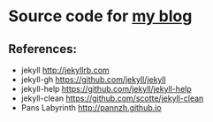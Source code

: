 Source code for [my blog](<http://pandolia.net>)
========================

References:
------------

- jekyll <http://jekyllrb.com>
- jekyll-gh <https://github.com/jekyll/jekyll>
- jekyll-help <https://github.com/jekyll/jekyll-help>
- jekyll-clean <https://github.com/scotte/jekyll-clean>
- Pans Labyrinth <http://pannzh.github.io>
